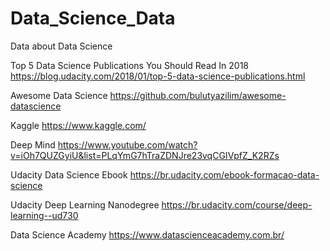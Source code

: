 # Data_Science_Data
Data about Data Science

Top 5 Data Science Publications You Should Read In 2018</br>
https://blog.udacity.com/2018/01/top-5-data-science-publications.html

Awesome Data Science
https://github.com/bulutyazilim/awesome-datascience

Kaggle
https://www.kaggle.com/

Deep Mind
https://www.youtube.com/watch?v=iOh7QUZGyiU&list=PLqYmG7hTraZDNJre23vqCGIVpfZ_K2RZs

Udacity Data Science Ebook
https://br.udacity.com/ebook-formacao-data-science

Udacity Deep Learning Nanodegree
https://br.udacity.com/course/deep-learning--ud730

Data Science Academy
https://www.datascienceacademy.com.br/
